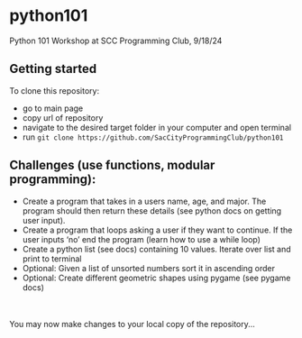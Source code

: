 # python101
Python 101 Workshop at SCC Programming Club, 9/18/24

## Getting started 
To clone this repository:
- go to main page
- copy url of repository
- navigate to the desired target folder in your computer and open terminal
- run ```git clone https://github.com/SacCityProgrammingClub/python101```

## Challenges (use functions, modular programming):
- Create a program that takes in a users name, age, and major. The program should then return these details (see python docs on getting user input).
- Create a program that loops asking a user if they want to continue. If the user inputs ‘no’ end the program (learn how to use a while loop)
- Create a python list (see docs) containing 10 values. Iterate over list and print to terminal
- Optional: Given a list of unsorted numbers sort it in ascending order
- Optional: Create different geometric shapes using pygame (see pygame docs)

<br></br>
You may now make changes to your local copy of the repository...